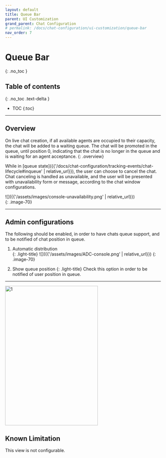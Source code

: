 ```yaml
---
layout: default
title: Queue Bar
parent: UI Customization
grand_parent: Chat Configuration 
# permalink: /docs/chat-configuration/ui-customization/queue-bar
nav_order: 7
---
```


# Queue Bar 
{: .no_toc }

## Table of contents
{: .no_toc .text-delta }

- TOC
{:toc}

---

## Overview
On live chat creation, if all available agents are occupied to their capacity, the chat will be added to a waiting queue.
The chat will be promoted in the queue, until position 0, indicating that the chat is no longer in the queue and is waiting for an agent acceptance.
{: .overview}

While in [queue state]({{'/docs/chat-configuration/tracking-events/chat-lifecycle#inqueue' | relative_url}}), the user can choose to cancel the chat.   
Chat canceling is handled as unavailable, and the user will be presented with unavailability form or message, according to the chat window configurations. 

![]({{'/assets/images/console-unavailability.png' | relative_url}})   
{: .image-70}

---

## Admin configurations
The following should be enabled, in order to have chats queue support, and to be notified of chat position in queue.

1. Automatic distribution  
   {: .light-title}
   ![]({{'/assets/images/ADC-console.png' | relative_url}})
   {: .image-70}

2. Show queue position
  {: .light-title}
  Check this option in order to be notified of user position in queue.

---

<img src="../../../../assets/images/queue_before.png"  alt="1" width = 300px height = 450px> 

## Known Limitation

This view is not configurable.